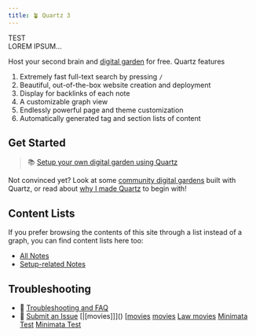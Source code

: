 ```yaml
---
title: 🪴 Quartz 3
---
```


TEST  
LOREM IPSUM…

Host your second brain and [digital garden][1] for free. Quartz features
1. Extremely fast full-text search by pressing `/`
2. Beautiful, out-of-the-box website creation and deployment
3. Display for backlinks of each note
4. A customizable graph view
5. Endlessly powerful page and theme customization
6. Automatically generated tag and section lists of content

## Get Started
> 📚 [Setup your own digital garden using Quartz][2]

Not convinced yet? Look at some [community digital gardens][3] built with Quartz, or read about [why I made Quartz][4] to begin with!

## Content Lists
If you prefer browsing the contents of this site through a list instead of a graph, you can find content lists here too:

- [All Notes][5]
- [Setup-related Notes][6]

## Troubleshooting
- 🚧 [Troubleshooting and FAQ][7]
- 🐛 [Submit an Issue][8]
[|[movies]]]()
[[movies][9]
[movies]()
[Law movies]()
[Minimata Test][12]
[Minimata Test][13]

[1]:	https://jzhao.xyz/posts/digital-gardening
[2]:	notes/setup.md
[3]:	moc/showcase
[4]:	notes/philosophy.md
[5]:	/notes
[6]:	/tags/setup
[7]:	notes/troubleshooting.md
[8]:	https://github.com/jackyzha0/quartz/issues
[9]:	]
[12]:	Minimata%20test.md
[13]:	Movies/Minimata%20test.md